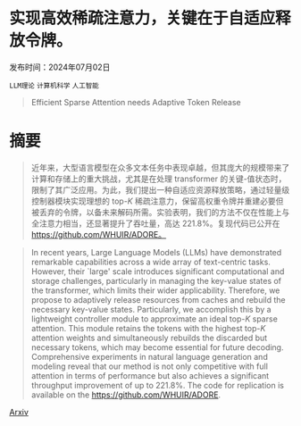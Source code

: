 # 实现高效稀疏注意力，关键在于自适应释放令牌。

发布时间：2024年07月02日

`LLM理论` `计算机科学` `人工智能`

> Efficient Sparse Attention needs Adaptive Token Release

# 摘要

> 近年来，大型语言模型在众多文本任务中表现卓越，但其庞大的规模带来了计算和存储上的重大挑战，尤其是在处理 transformer 的关键-值状态时，限制了其广泛应用。为此，我们提出一种自适应资源释放策略，通过轻量级控制器模块实现理想的 top-$K$ 稀疏注意力，保留高权重令牌并重建必要但被丢弃的令牌，以备未来解码所需。实验表明，我们的方法不仅在性能上与全注意力相当，还显著提升了吞吐量，高达 221.8%。复现代码已公开在 https://github.com/WHUIR/ADORE。

> In recent years, Large Language Models (LLMs) have demonstrated remarkable capabilities across a wide array of text-centric tasks. However, their `large' scale introduces significant computational and storage challenges, particularly in managing the key-value states of the transformer, which limits their wider applicability. Therefore, we propose to adaptively release resources from caches and rebuild the necessary key-value states. Particularly, we accomplish this by a lightweight controller module to approximate an ideal top-$K$ sparse attention. This module retains the tokens with the highest top-$K$ attention weights and simultaneously rebuilds the discarded but necessary tokens, which may become essential for future decoding. Comprehensive experiments in natural language generation and modeling reveal that our method is not only competitive with full attention in terms of performance but also achieves a significant throughput improvement of up to 221.8%. The code for replication is available on the https://github.com/WHUIR/ADORE.

[Arxiv](https://arxiv.org/abs/2407.02328)